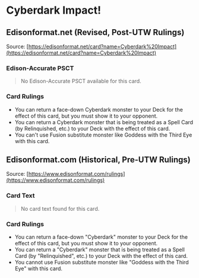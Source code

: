# Cyberdark Impact!

## Edisonformat.net (Revised, Post-UTW Rulings)

Source: [https://edisonformat.net/card?name=Cyberdark%20Impact](https://edisonformat.net/card?name=Cyberdark%20Impact)

### Edison-Accurate PSCT

> No Edison-Accurate PSCT available for this card.

### Card Rulings

*   You can return a face-down Cyberdark monster to your Deck for the effect of this card, but you must show it to your opponent.
*   You can return a Cyberdark monster that is being treated as a Spell Card (by Relinquished, etc.) to your Deck with the effect of this card.
*   You can't use Fusion substitute monster like Goddess with the Third Eye with this card.


## Edisonformat.com (Historical, Pre-UTW Rulings)

Source: [https://www.edisonformat.com/rulings](https://www.edisonformat.com/rulings)

### Card Text

> No card text found for this card.

### Card Rulings

*   You can return a face-down "Cyberdark" monster to your Deck for the effect of this card, but you must show it to your opponent.
*   You can return a "Cyberdark" monster that is being treated as a Spell Card (by "Relinquished", etc.) to your Deck with the effect of this card.
*   You cannot use Fusion substitute monster like "Goddess with the Third Eye" with this card.


